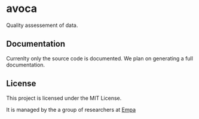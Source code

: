 # avoca 

Quality assessement of data.

## Documentation 

Currenlty only the source code is documented.
We plan on generating a full documentation.


## License

This project is licensed under the MIT License.

It is managed by the a group of researchers at [Empa](https://www.empa.ch/web/s503/climate-gases)